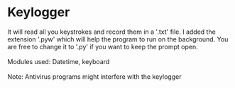 # Keylogger
It will read all you keystrokes and record them in a '.txt' file.
I added the extension '.pyw' which will help the program to run on the background. You are free to change it to '.py' if you want to keep the prompt open.
<br><br/>
Modules used: Datetime, keyboard
<br><br/>
Note: Antivirus programs might interfere with the keylogger
